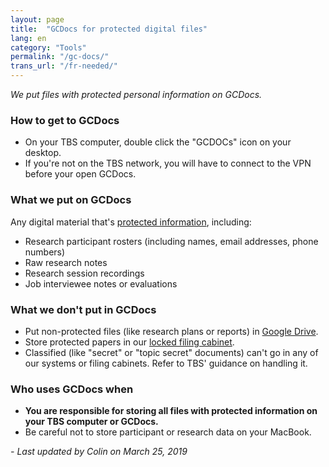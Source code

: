 ```yaml
---
layout: page
title:  "GCDocs for protected digital files"
lang: en
category: "Tools"
permalink: "/gc-docs/"
trans_url: "/fr-needed/"
---
```


*We put files with protected personal information on GCDocs.*

### How to get to GCDocs
- On your TBS computer, double click the "GCDOCs" icon on your desktop.
- If you're not on the TBS network, you will have to connect to the VPN before your open GCDocs.

### What we put on GCDocs
Any digital material that's [protected information]({{site.baseurl}}/privacy), including:
- Research participant rosters (including names, email addresses, phone numbers)
- Raw research notes
- Research session recordings
- Job interviewee notes or evaluations

### What we don't put in GCDocs
- Put non-protected files (like research plans or reports) in [Google Drive]({{site.baseurl}}/google-drive).
- Store protected papers in our [locked filing cabinet]({{site.baseurl}}/protected-files).
- Classified (like "secret" or "topic secret" documents) can't go in any of our systems or filing cabinets. Refer to TBS' guidance on handling it.

### Who uses GCDocs when
- **You are responsible for storing all files with protected information on your TBS computer or GCDocs.**
- Be careful not to store participant or research data on your MacBook.

_- Last updated by Colin on March 25, 2019_


